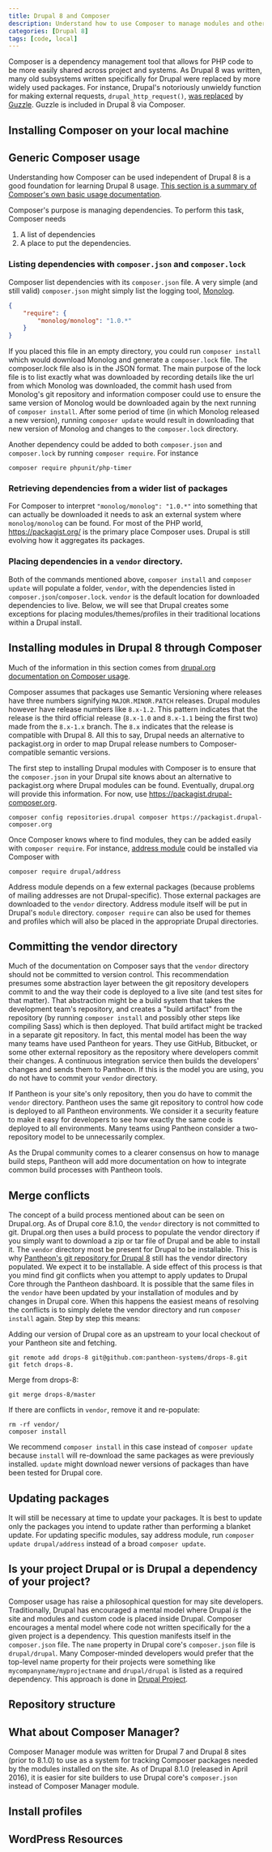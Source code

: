 ```yaml
---
title: Drupal 8 and Composer
description: Understand how to use Composer to manage modules and other dependencies for Drupal 8
categories: [Drupal 8]
tags: [code, local]
---
```


Composer is a dependency management tool that allows for PHP code to be more easily shared across project and systems. As Drupal 8 was written, many old subsystems written specifically for Drupal were replaced by more widely used packages. For instance, Drupal's notoriously unwieldy function for making external requests, `drupal_http_request()`, [was replaced](https://www.drupal.org/node/1862446) by [Guzzle](http://guzzlephp.org/). Guzzle is included in Drupal 8 via Composer.

## Installing Composer on your local machine


## Generic Composer usage

Understanding how Composer can be used independent of Drupal 8 is a good foundation for learning Drupal 8 usage. [This section is a summary of Composer's own basic usage documentation](https://getcomposer.org/doc/01-basic-usage.md).

Composer's purpose is managing dependencies. To perform this task, Composer needs

1. A list of dependencies
2. A place to put the dependencies.

### Listing dependencies with 	`composer.json` and `composer.lock`

Composer list dependencies with its `composer.json` file. A very simple (and still valid) `composer.json` might simply list the logging tool, [Monolog](https://github.com/Seldaek/monolog/blob/master/doc/01-usage.md).

```json
{
    "require": {
        "monolog/monolog": "1.0.*"
    }
}
```

If you placed this file in an empty directory, you could run `composer install` which would download Monolog and generate a `composer.lock` file. The composer.lock file also is in the JSON format. The main purpose of the lock file is to list exactly what was downloaded by recording details like the url from which Monolog was downloaded, the commit hash used from Monolog's git repository and information composer could use to ensure the same version of Monolog would be downloaded again by the next running of `composer install`. After some period of time (in which Monolog released a new version), running `composer update` would result in downloading that new version of Monolog and changes to the `composer.lock` directory.

Another dependency could be added to both `composer.json` and `composer.lock` by running `composer require`. For instance

```
composer require phpunit/php-timer
```

### Retrieving dependencies from a wider list of packages

For Composer to interpret `"monolog/monolog": "1.0.*"` into something that can actually be downloaded it needs to ask an external system where `monolog/monolog` can be found. For most of the PHP world, https://packagist.org/ is the primary place Composer uses. Drupal is still evolving how it aggregates its packages.

### Placing dependencies in a `vendor` directory.

Both of the commands mentioned above, `composer install` and `composer update` will populate a folder, `vendor`, with the dependencies listed in `composer.json`/`composer.lock`. `vendor` is the default location for downloaded dependencies to live. Below, we will see that Drupal creates some exceptions for placing modules/themes/profiles in their traditional locations within a Drupal install.

## Installing modules in Drupal 8 through Composer

Much of the information in this section comes from [drupal.org documentation on Composer usage](https://www.drupal.org/node/2404989).

Composer assumes that packages use Semantic Versioning where releases have three numbers signifying `MAJOR.MINOR.PATCH` releases. Drupal modules however have release numbers like `8.x-1.2`. This pattern indicates that the release is the third official release (`8.x-1.0` and `8.x-1.1` being the first two) made from the `8.x-1.x` branch. The `8.x` indicates that the release is compatible with Drupal 8. All this to say, Drupal needs an alternative to packagist.org in order to map Drupal release numbers to Composer-compatible semantic versions.

The first step to installing Drupal modules with Composer is to ensure that the `composer.json` in your Drupal site knows about an alternative to packagist.org where Drupal modules can be found. Eventually, drupal.org will provide this information. For now, use https://packagist.drupal-composer.org.

```
composer config repositories.drupal composer https://packagist.drupal-composer.org
```

Once Composer knows where to find modules, they can be added easily with `composer require`. For instance, [address module](https://www.drupal.org/project/address) could be installed via Composer with

```
composer require drupal/address

```

Address module depends on a few external packages (because problems of mailing addresses are not Drupal-specific). Those external packages are downloaded to the `vendor` directory. Address module itself will be put in Drupal's `module` directory. `composer require` can also be used for themes and profiles which will also be placed in the appropriate Drupal directories.





## Committing the vendor directory

Much of the documentation on Composer says that the `vendor` directory should not be committed to version control. This recommendation presumes some abstraction layer between the git repository developers commit to and the way their code is deployed to a live site (and test sites for that matter). That abstraction might be a build system that takes the development team's repository, and creates a "build artifact" from the repository (by running `composer install` and possibly other steps like compiling Sass) which is then deployed. That build artifact might be tracked in a separate git repository. In fact, this mental model has been the way many teams have used Pantheon for years. They use GitHub, Bitbucket, or some other external repository as the repository where developers commit their changes. A continuous integration service then builds the developers' changes and sends them to Pantheon. If this is the model you are using, you do not have to commit your `vendor` directory.

If Pantheon is your site's only repository, then you do have to commit the `vendor` directory. Pantheon uses the same git repository to control how code is deployed to all Pantheon environments. We consider it a security feature to make it easy for developers to see how exactly the same code is deployed to all environments. Many teams using Pantheon consider a two-repository model to be unnecessarily complex.

As the Drupal community comes to a clearer consensus on how to manage build steps, Pantheon will add more documentation on how to integrate common build processes with Pantheon tools.

## Merge conflicts

The concept of a build process mentioned about can be seen on Drupal.org. As of Drupal core 8.1.0, the `vendor` directory is not committed to git. Drupal.org then uses a build process to populate the vendor directory if you simply want to download a zip or tar file of Drupal and be able to install it. The `vendor` directory most be present for Drupal to be installable. This is why [Pantheon's git repository for Drupal 8](https://github.com/pantheon-systems/drops-8) still has the vendor directory populated. We expect it to be installable. A side effect of this process is that you mind find git conflicts when you attempt to apply updates to Drupal Core through the Pantheon dashboard. It is possible that the same files in the `vendor` have been updated by your installation of modules and by changes in Drupal core. When this happens the easiest means of resolving the conflicts is to simply delete the vendor directory and run `composer install` again. Step by step this means:

Adding our version of Drupal core as an upstream to your local checkout of your Pantheon site and fetching.

```
git remote add drops-8 git@github.com:pantheon-systems/drops-8.git
git fetch drops-8.
```

Merge from drops-8:

```
git merge drops-8/master
```

If there are conflicts in `vendor`, remove it and re-populate:

```
rm -rf vendor/
composer install
```

We recommend `composer install` in this case instead of `composer update` because `install` will re-download the same packages as were previously installed. `update` might download newer versions of packages than have been tested for Drupal core.

## Updating packages

It will still be necessary at time to update your packages. It is best to update only the packages you intend to update rather than performing a blanket update. For updating specific modules, say address module, run `composer update drupal/address` instead of a broad `composer update`.


## Is your project Drupal or is Drupal a dependency of your project?

Composer usage has raise a philosophical question for may site developers. Traditionally, Drupal has encouraged a mental model where Drupal *is* the site and modules and custom code is placed inside Drupal. Composer encourages a mental model where code not written specifically for the a given project is a dependency. This question manifests itself in the `composer.json` file. The `name` property in Drupal core's `composer.json` file is `drupal/drupal`. Many Composer-minded developers would prefer that the top-level name property for their projects were something like `mycompanyname/myprojectname` and `drupal/drupal` is listed as a required dependency. This approach is done in [Drupal Project](https://github.com/drupal-composer/drupal-project).

## Repository structure


## What about Composer Manager?

Composer Manager module was written for Drupal 7 and Drupal 8 sites (prior to 8.1.0) to use as a system for tracking Composer packages needed by the modules installed on the site. As of Drupal 8.1.0 (released in April 2016), it is easier for site builders to use Drupal core's `composer.json` instead of Composer Manager module.










## Install profiles


## WordPress Resources


